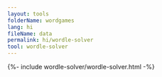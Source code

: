 ```yaml
---
layout: tools
folderName: wordgames
lang: hi
fileName: data
permalink: hi/wordle-solver
tool: wordle-solver
---
```

{%- include wordle-solver/wordle-solver.html -%}         
